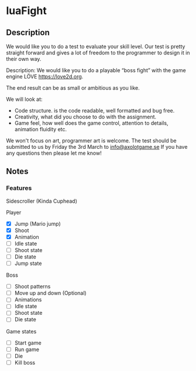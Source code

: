 # luaFight

## Description

We would like you to do a test to evaluate your skill level.
Our test is pretty straight forward and gives a lot of freedom to the programmer
to design it in their own way.

Description:
We would like you to do a playable “boss fight” with the game engine LÖVE
https://love2d.org.

The end result can be as small or ambitious as you like.

We will look at:
* Code structure. is the code readable, well formatted and bug free.
* Creativity, what did you choose to do with the assignment.
* Game feel, how well does the game control, attention to details, animation fluidity etc.

We won't focus on art, programmer art is welcome.
The test should be submitted to us by Friday the 3rd March to info@axolotgame.se
If you have any questions then please let me know!

## Notes

### Features

Sidescroller (Kinda Cuphead)

Player 
- [x] Jump (Mario jump)
- [x] Shoot
- [x] Animation
- [ ] Idle state
- [ ] Shoot state
- [ ] Die state
- [ ] Jump state

Boss
- [ ] Shoot patterns
- [ ] Move up and down (Optional)
- [ ] Animations
- [ ] Idle state
- [ ] Shoot state
- [ ] Die state

Game states
- [ ] Start game
- [ ] Run game
- [ ] Die 
- [ ] Kill boss
